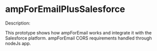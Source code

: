 # ampForEmailPlusSalesforce

Description:

This prototype shows how ampForEmail works and integrate it with the Salesforce platform.
ampForEmail CORS requirements handled through nodeJs app.
